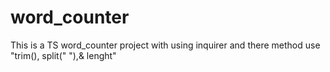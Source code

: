 # word_counter
This is a TS word_counter project with using inquirer and there method use "trim(), split(" "),&amp; lenght"
